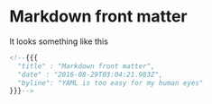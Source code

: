 # Markdown front matter

<!--{{{
  "title" : "Markdown front matter",
  "date" : "2016-08-29T03:04:21.983Z",
  "byline": "YAML is too easy for my human eyes"
}}}-->

It looks something like this

```html
<!--{{{
  "title" : "Markdown front matter",
  "date" : "2016-08-29T03:04:21.983Z",
  "byline": "YAML is too easy for my human eyes"
}}}-->
```